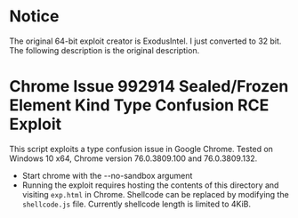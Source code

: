 # Notice

The original 64-bit exploit creator is ExodusIntel.
I just converted to 32 bit.  
The following description is the original description.

# Chrome Issue 992914 Sealed/Frozen Element Kind Type Confusion RCE Exploit

This script exploits a type confusion issue in Google Chrome. Tested on Windows 10 x64, Chrome version 76.0.3809.100 and 76.0.3809.132.

* Start chrome with the --no-sandbox argument
* Running the exploit requires hosting the contents of this directory and visiting `exp.html` in Chrome. Shellcode can be replaced by modifying  the `shellcode.js` file. Currently shellcode length is limited to 4KiB.
